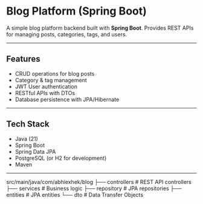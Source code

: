 # Blog Platform (Spring Boot)

A simple blog platform backend built with **Spring Boot**. Provides REST APIs for managing posts, categories, tags, and users.  

---

## Features
- CRUD operations for blog posts  
- Category & tag management  
- JWT User authentication   
- RESTful APIs with DTOs  
- Database persistence with JPA/Hibernate  

---

## Tech Stack
- Java (21)  
- Spring Boot  
- Spring Data JPA  
- PostgreSQL (or H2 for development)  
- Maven  

---

src/main/java/com/abhiexhek/blog
 ├── controllers    # REST API controllers
 ├── services       # Business logic
 ├── repository     # JPA repositories
 ├── entities       # JPA entities
 └── dto            # Data Transfer Objects

